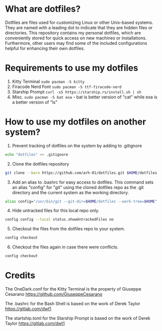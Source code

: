 # What are dotfiles?

Dotfiles are files used for customizing Linux or other Unix-based systems. They are named with a leading dot to indicate that they are hidden files or directories. This repository contains my personal dotfiles, which are conveniently stored for quick access on new machines or 
installations. Furthermore, other users may find some of the included configurations helpful for enhancing their own dotfiles.

# Requirements to use my dotfiles

1. Kitty Terminal ``` sudo pacman -S kitty ```
2. Firacode Nerd Font ``` sudo pacman -S ttf-firacode-nerd ```
3. Starship Prompt ``` curl -sS https://starship.rs/install.sh | sh ```
4. Misc. ``` sudo pacman -S bat exa ``` - bat is better version of "cat" while exa is a better version of "ls"

# How to use my dotfiles on another system?

1. Prevent tracking of dotfiles on the system by adding to .gitignore

``` bash
echo "dotfiles" >> .gitignore
```
2. Clone the dotfiles repository

``` bash
git clone --bare https://github.com/arh-01/dotfiles.git $HOME/dotfiles
```

3. Add an alias to .bashrc for easy access to dotfiles. This command sets an alias "config" for "git" using the cloned dotfiles repo as the .git directory and the current system as the working directory.

``` bash
alias config="/usr/bin/git --git-dir=$HOME/dotfiles --work-tree=$HOME"
```

4. Hide untracked files for this local repo only.

``` bash
config config --local status.showUntrackedFiles no
```

5. Checkout the files from the dotfiles repo to your system.

``` bash
config checkout
```
6. Checkout the files again in case there were conflicts.

``` bash
config checkout
````

# Credits

The OneDark.conf for the Kitty Terminal is the property of Giuseppe Cesarano <https://github.com/GiuseppeCesarano>

The .bashrc for the Bash Shell is based on the work of Derek Taylor <https://gitlab.com/dwt1>

The startship.toml for the Starship Prompt is based on the work of Derek Taylor <https://gitlab.com/dwt1>
